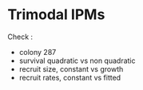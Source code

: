 # Trimodal IPMs


Check : 
- colony 287
- survival quadratic vs non quadratic
- recruit size, constant vs growth
- recruit rates, constant vs fitted 


